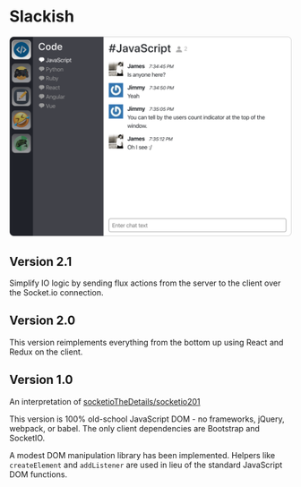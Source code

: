 # Slackish


![slackish screenshot](https://raw.githubusercontent.com/jabney/slackish/master/meta/images/slackish.png "Slackish")

## Version 2.1

Simplify IO logic by sending flux actions from the server to the client over the Socket.io connection.

## Version 2.0

This version reimplements everything from the bottom up using React and Redux on the client.

## Version 1.0

An interpretation of [socketioTheDetails/socketio201](https://github.com/robertbunch/socketioTheDetails/tree/master/socketio201)

This version is 100% old-school JavaScript DOM - no frameworks, jQuery, webpack, or babel. The only client dependencies are Bootstrap and SocketIO.

A modest DOM manipulation library has been implemented. Helpers like `createElement` and `addListener` are used in lieu of the standard JavaScript DOM functions.
